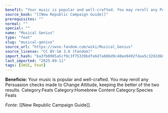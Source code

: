 ```yaml
---
benefit: "Your music is popular and well-crafted. You may reroll any Persuasion checks made to Change Attitude, keeping the better of the two results. Category:Feats Category:Homebrew Content Category:Species Feats"
source_book: "[[New Republic Campaign Guide]]"
prerequisites: ""
normal: ""
special: ""
name: "Musical Genius"
type: "feat"
slug: "musical-genius"
source_url: "https://swse.fandom.com/wiki/Musical_Genius"
source_license: "CC BY-SA 3.0 (Fandom)"
import_hash: "ba3fb0985a5cf9c3f75339bdfe6d7a886d9c40ee9492fdaa5c3282d685a0bf98"
last_imported: "2025-09-11"
tags: [SWSE, Feat]
---
```

**Beneficio:** Your music is popular and well-crafted. You may reroll any Persuasion checks made to Change Attitude, keeping the better of the two results. Category:Feats Category:Homebrew Content Category:Species Feats

*Fonte:* [[New Republic Campaign Guide]].